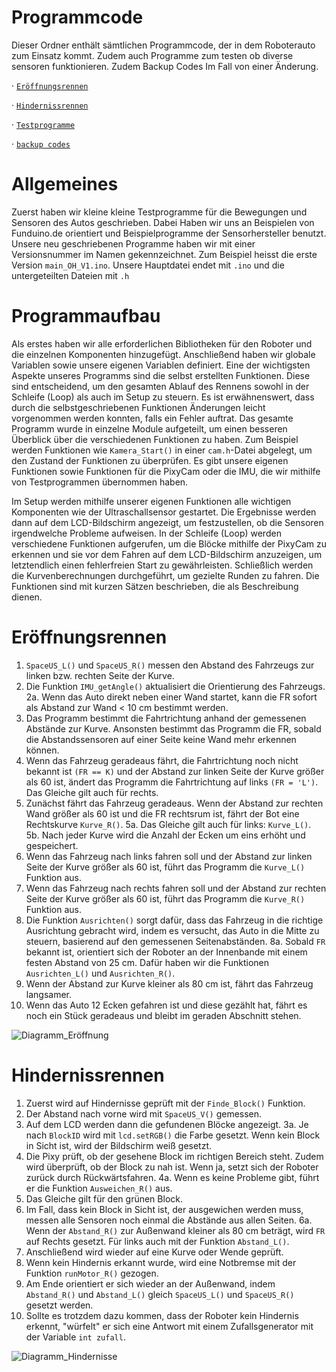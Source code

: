 Programmcode
====

Dieser Ordner enthält sämtlichen Programmcode, der in dem Roboterauto zum Einsatz kommt.
Zudem auch Programme zum testen ob diverse sensoren funktionieren. Zudem Backup Codes Im Fall von einer Änderung.

· [`Eröffnungsrennen`](https://github.com/biswro2023/smartiecar/tree/master/Programmcode/main_hinderniss_V01)

· [`Hindernissrennen`](https://github.com/biswro2023/smartiecar/tree/master/Programmcode/main_hinderniss_V01)

· [`Testprogramme`](https://github.com/biswro2023/smartiecar/tree/master/Programmcode/Test%20Programme)

· [`backup codes`](https://github.com/biswro2023/smartiecar/tree/master/Programmcode/alte_versionen/backup%20codes)

Allgemeines
===
Zuerst haben wir kleine kleine Testprogramme für die Bewegungen und Sensoren des Autos geschrieben. Dabei Haben wir uns an Beispielen von Funduino.de orientiert und Beispielprogramme der Sensorhersteller benutzt. Unsere neu geschriebenen Programme haben wir mit einer Versionsnummer im Namen gekennzeichnet. Zum Beispiel heisst die erste Version `main_OH_V1.ino`. Unsere Hauptdatei endet mit `.ino` und die untergeteilten Dateien mit `.h` 


Programmaufbau
===
Als erstes haben wir alle erforderlichen Bibliotheken für den Roboter und die einzelnen Komponenten hinzugefügt. Anschließend haben wir globale Variablen sowie unsere eigenen Variablen definiert. Eine der wichtigsten Aspekte unseres Programms sind die selbst erstellten Funktionen. Diese sind entscheidend, um den gesamten Ablauf des Rennens sowohl in der Schleife (Loop) als auch im Setup zu steuern. Es ist erwähnenswert, dass durch die selbstgeschriebenen Funktionen Änderungen leicht vorgenommen werden konnten, falls ein Fehler auftrat. Das gesamte Programm wurde in einzelne Module aufgeteilt, um einen besseren Überblick über die verschiedenen Funktionen zu haben. Zum Beispiel werden Funktionen wie `Kamera_Start()` in einer `cam.h`-Datei abgelegt, um den Zustand der Funktionen zu überprüfen. Es gibt unsere eigenen Funktionen sowie Funktionen für die PixyCam oder die IMU, die wir mithilfe von Testprogrammen übernommen haben.

Im Setup werden mithilfe unserer eigenen Funktionen alle wichtigen Komponenten wie der Ultraschallsensor gestartet. Die Ergebnisse werden dann auf dem LCD-Bildschirm angezeigt, um festzustellen, ob die Sensoren irgendwelche Probleme aufweisen. In der Schleife (Loop) werden verschiedene Funktionen aufgerufen, um die Blöcke mithilfe der PixyCam zu erkennen und sie vor dem Fahren auf dem LCD-Bildschirm anzuzeigen, um letztendlich einen fehlerfreien Start zu gewährleisten. Schließlich werden die Kurvenberechnungen durchgeführt, um gezielte Runden zu fahren. Die Funktionen sind mit kurzen Sätzen beschrieben, die als Beschreibung dienen.

Eröffnungsrennen
===
1. `SpaceUS_L()` und `SpaceUS_R()` messen den Abstand des Fahrzeugs zur linken bzw. rechten Seite der Kurve.
2. Die Funktion `IMU_getAngle()` aktualisiert die Orientierung des Fahrzeugs.
2a. Wenn das Auto direkt neben einer Wand startet, kann die FR sofort als Abstand zur Wand < 10 cm bestimmt werden.
3. Das Programm bestimmt die Fahrtrichtung anhand der gemessenen Abstände zur Kurve. Ansonsten bestimmt das Programm die FR, sobald die Abstandssensoren auf einer Seite keine Wand mehr erkennen können.
4. Wenn das Fahrzeug geradeaus fährt, die Fahrtrichtung noch nicht bekannt ist `(FR == K)` und der Abstand zur linken Seite der Kurve größer als 60 ist, ändert das Programm die Fahrtrichtung auf links `(FR = 'L')`. Das Gleiche gilt auch für rechts.
5. Zunächst fährt das Fahrzeug geradeaus. Wenn der Abstand zur rechten Wand größer als 60 ist und die FR rechtsrum ist, fährt der Bot eine Rechtskurve `Kurve_R()`.
5a. Das Gleiche gilt auch für links: `Kurve_L()`.
5b. Nach jeder Kurve wird die Anzahl der Ecken um eins erhöht und gespeichert.
6. Wenn das Fahrzeug nach links fahren soll und der Abstand zur linken Seite der Kurve größer als 60 ist, führt das Programm die `Kurve_L()` Funktion aus.
7. Wenn das Fahrzeug nach rechts fahren soll und der Abstand zur rechten Seite der Kurve größer als 60 ist, führt das Programm die `Kurve_R()` Funktion aus.
8. Die Funktion `Ausrichten()` sorgt dafür, dass das Fahrzeug in die richtige Ausrichtung gebracht wird, indem es versucht, das Auto in die Mitte zu steuern, basierend auf den gemessenen Seitenabständen.
8a. Sobald `FR` bekannt ist, orientiert sich der Roboter an der Innenbande mit einem festen Abstand von 25 cm. Dafür haben wir die Funktionen `Ausrichten_L()` und `Ausrichten_R()`.
9. Wenn der Abstand zur Kurve kleiner als 80 cm ist, fährt das Fahrzeug langsamer.
10. Wenn das Auto 12 Ecken gefahren ist und diese gezählt hat, fährt es noch ein Stück geradeaus und bleibt im geraden Abschnitt stehen.

![Diagramm_Eröffnung](https://github.com/biswro2023/smartiecar/assets/131591590/fbee0cb2-4aab-434d-a97d-d06e2026ba62)
#


Hindernissrennen
===
1. Zuerst wird auf Hindernisse geprüft mit der `Finde_Block()` Funktion.
2. Der Abstand nach vorne wird mit `SpaceUS_V()` gemessen.
3. Auf dem LCD werden dann die gefundenen Blöcke angezeigt.
3a. Je nach `BlockID` wird mit `lcd.setRGB()` die Farbe gesetzt. Wenn kein Block in Sicht ist, wird der Bildschirm weiß gesetzt.
4. Die Pixy prüft, ob der gesehene Block im richtigen Bereich steht. Zudem wird überprüft, ob der Block zu nah ist. Wenn ja, setzt sich der Roboter zurück durch Rückwärtsfahren.
4a. Wenn es keine Probleme gibt, führt er die Funktion `Ausweichen_R()` aus.
5. Das Gleiche gilt für den grünen Block.
6. Im Fall, dass kein Block in Sicht ist, der ausgewichen werden muss, messen alle Sensoren noch einmal die Abstände aus allen Seiten.
6a. Wenn der `Abstand_R()` zur Außenwand kleiner als 80 cm beträgt, wird `FR` auf Rechts gesetzt. Für links auch mit der Funktion `Abstand_L()`.
7. Anschließend wird wieder auf eine Kurve oder Wende geprüft.
8. Wenn kein Hindernis erkannt wurde, wird eine Notbremse mit der Funktion `runMotor_R()` gezogen.
9. Am Ende orientiert er sich wieder an der Außenwand, indem `Abstand_R()` und `Abstand_L()` gleich `SpaceUS_L()` und `SpaceUS_R()` gesetzt werden.
10. Sollte es trotzdem dazu kommen, dass der Roboter kein Hindernis erkennt, "würfelt" er sich eine Antwort mit einem Zufallsgenerator mit der Variable `int zufall`.

![Diagramm_Hindernisse](https://github.com/biswro2023/smartiecar/assets/131591590/263c1bce-014c-4458-99a9-e519d6a30377)
